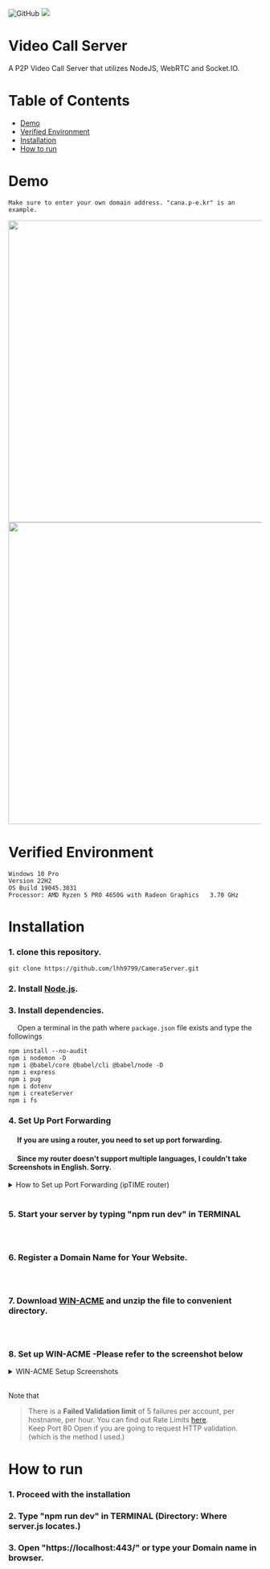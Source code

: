 ![GitHub](https://img.shields.io/github/license/lhh9799/CameraServer)
![](https://img.shields.io/badge/status-terminated-red)

# Video Call Server
A P2P Video Call Server that utilizes NodeJS, WebRTC and Socket.IO.

# Table of Contents
* [Demo](#Demo)
* [Verified Environment](#verified-environment)
* [Installation](#installation)
* [How to run](#how-to-run)

# Demo
    Make sure to enter your own domain address. "cana.p-e.kr" is an example.

<center class="half">
  <a href="link"><img src="https://github.com/lhh9799/CameraServer/assets/77262005/338fb048-7b05-42de-9675-41d4d618b3ce" height = "600"></a>
  <a href="link"><img src="https://github.com/lhh9799/CameraServer/assets/77262005/07ec8bbb-0980-4565-8ac3-e7dd4eb52414" height = "600"></a>
</center>
    
# Verified Environment
    Windows 10 Pro
    Version 22H2
    OS Build 19045.3031
    Processor: AMD Ryzen 5 PRO 4650G with Radeon Graphics   3.70 GHz

# Installation
### 1. clone this repository.
    git clone https://github.com/lhh9799/CameraServer.git
    
### 2. Install [Node.js](https://nodejs.org/en).
### 3. Install dependencies.  
&emsp; Open a terminal in the path where ```package.json``` file exists and type the followings

    npm install --no-audit
    npm i nodemon -D
    npm i @babel/core @babel/cli @babel/node -D
    npm i express
    npm i pug
    npm i dotenv
    npm i createServer
    npm i fs
    
### 4. Set Up Port Forwarding  
####    &emsp; If you are using a router, you need to set up port forwarding.
####    &emsp; Since my router doesn't support multiple languages, I couldn't take Screenshots in English. Sorry.

<details>
<summary>How to Set up Port Forwarding (ipTIME router)</summary>
<div markdown="1">

    (1) Access the router's admin page  
![두 이미지 합성](https://github.com/lhh9799/CameraServer/assets/77262005/81251ef1-2bcd-41b8-8134-3f66a8846282)
    
    (2) Login
![mod_Screenshot 2023-06-03 at 14 28 39](https://github.com/lhh9799/CameraServer/assets/77262005/882de249-8225-4454-a511-fe8ad34b2269)

    (3) Click left icon "관리도구"
![mod_Screenshot 2023-06-03 at 14 28 43](https://github.com/lhh9799/CameraServer/assets/77262005/11e7af1f-5d0d-4476-bfe4-0bccefc28e02)

    (4) Expand tree menu and fill out the rules.
![mod_Screenshot 2023-06-03 at 14 31 50 복사](https://github.com/lhh9799/CameraServer/assets/77262005/d552f54a-312c-400b-a4aa-5301449a1d3a)


    (5) Don't forget to hit save button.
![mod_Screenshot 2023-06-03 at 14 31 52 복사](https://github.com/lhh9799/CameraServer/assets/77262005/18296cd7-f424-4dff-8339-7eab1ae85728)

    (6) Port forwarding compelete.
![mod_Screenshot 2023-06-03 at 14 32 41 복사](https://github.com/lhh9799/CameraServer/assets/77262005/39c4b69a-d92d-49a5-9322-fb11159f8a76)

</div>
</details>
<br>

### 5. Start your server by typing "npm run dev" in TERMINAL <br>
### <br>
### 6. Register a Domain Name for Your Website.
### <br>
### 7. Download [WIN-ACME](https://www.win-acme.com/) and unzip the file to convenient directory.
### <br>
### 8. Set up WIN-ACME -Please refer to the screenshot below

<details>
<summary>WIN-ACME Setup Screenshots</summary>
<div markdown="1">

![narrow](https://github.com/lhh9799/CameraServer/assets/77262005/1bc5d6f7-21f1-4f3c-a5ff-eca75c99d9cd)
</div>
</details>
<br>

Note that
>There is a **Failed Validation limit** of 5 failures per account, per hostname, per hour. You can find out Rate Limits [here](https://letsencrypt.org/docs/rate-limits/).  
Keep Port 80 Open if you are going to request HTTP validation. (which is the method I used.)


# How to run
### 1. Proceed with the installation
### 2. Type "npm run dev" in TERMINAL (Directory: Where server.js locates.)
### 3. Open "https://localhost:443/" or type your Domain name in browser.